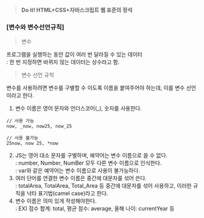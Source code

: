 > #### Do it! HTML+CSS+자바스크립트 웹 표준의 정석
 ### [변수와 변수선언규칙]
 > 변수  

프로그램을 실행하는 동안 값이 여러 번 달라질 수 있는 데이터  
: 한 번 지정하면 바뀌지 않는 데이터는 상수라고 함.

 > 변수 선언 규칙

변수를 사용하려면 변수를 구별할 수 이도록 이름을 붙여주어야 하는데, 이를 변수 선언이라고 한다.  
 1. 변수 이름은 영어 문자와 언더스코어(_), 숫자를 사용한다.  
```
// 사용 가능
now, _now, now25, now_25

// 사용 불가능
25now, now 25, *now
```
 2. JS는 영어 대소 문자를 구별하며, 예약어는 변수 이름으로 쓸 수 없다.  
 : number, Number, NumBer 모두 다른 변수 이름으로 인식한다.  
 : var와 같은 예약어는 변수 이름으로 사용이 불가능하다.
 3. 여러 단어를 연결한 변수 이름은 중간에 대문자를 섞어 쓴다.  
 : totalArea, TotalArea, Total_Area 등 중간에 대문자를 섞어 사용하고, 이러한 규칙을 낙타 표기법(camel case)라고 한다.
 4. 변수 이름은 의미 있게 작성해야한다.  
 : EX) 점수 합계: total, 평균 점수: average, 올해 나이: currentYear 등  
 